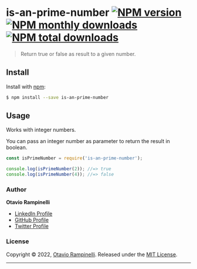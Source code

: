 # is-an-prime-number [![NPM version](https://img.shields.io/npm/v/is-an-prime-number.svg?style=flat)](https://www.npmjs.com/package/is-an-prime-number) [![NPM monthly downloads](https://img.shields.io/npm/dm/is-an-prime-number.svg?style=flat)](https://npmjs.org/package/is-an-prime-number) [![NPM total downloads](https://img.shields.io/npm/dt/is-an-prime-number.svg?style=flat)](https://npmjs.org/package/is-an-prime-number)

> Return true or false as result to a given number.


## Install

Install with [npm](https://www.npmjs.com/):

```sh
$ npm install --save is-an-prime-number
```

## Usage

Works with integer numbers.

You can pass an integer number as parameter to return the result in boolean.

```js
const isPrimeNumber = require('is-an-prime-number');

console.log(isPrimeNumber(2)); //=> true
console.log(isPrimeNumber(4)); //=> false

```

### Author

**Otavio Rampinelli**

* [LinkedIn Profile](https://linkedin.com/in/otarampinelli)
* [GitHub Profile](https://github.com/otarampinelli)
* [Twitter Profile](https://twitter.com/otarampinelli)

### License

Copyright © 2022, [Otavio Rampinelli](https://github.com/otarampinelli).
Released under the [MIT License](LICENSE).

***